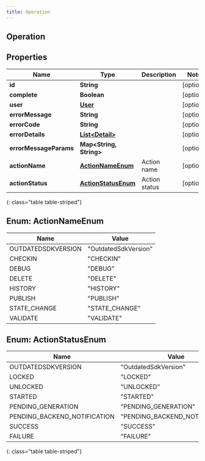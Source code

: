 ```yaml
---
title: Operation
---
```

## Operation


## Properties

| Name | Type | Description | Notes |
| ------------ | ------------- | ------------- | ------------- |
| **id** | **String** |  |  [optional] |
| **complete** | **Boolean** |  |  [optional] |
| **user** | [**User**](User.html) |  |  [optional] |
| **errorMessage** | **String** |  |  [optional] |
| **errorCode** | **String** |  |  [optional] |
| **errorDetails** | [**List&lt;Detail&gt;**](Detail.html) |  |  [optional] |
| **errorMessageParams** | **Map&lt;String, String&gt;** |  |  [optional] |
| **actionName** | [**ActionNameEnum**](#ActionNameEnum) | Action name |  [optional] |
| **actionStatus** | [**ActionStatusEnum**](#ActionStatusEnum) | Action status |  [optional] |
{: class="table table-striped"}


<a name="ActionNameEnum"></a>

## Enum: ActionNameEnum

| Name | Value |
| ---- | ----- |
| OUTDATEDSDKVERSION | &quot;OutdatedSdkVersion&quot; |
| CHECKIN | &quot;CHECKIN&quot; |
| DEBUG | &quot;DEBUG&quot; |
| DELETE | &quot;DELETE&quot; |
| HISTORY | &quot;HISTORY&quot; |
| PUBLISH | &quot;PUBLISH&quot; |
| STATE_CHANGE | &quot;STATE_CHANGE&quot; |
| VALIDATE | &quot;VALIDATE&quot; |


<a name="ActionStatusEnum"></a>

## Enum: ActionStatusEnum

| Name | Value |
| ---- | ----- |
| OUTDATEDSDKVERSION | &quot;OutdatedSdkVersion&quot; |
| LOCKED | &quot;LOCKED&quot; |
| UNLOCKED | &quot;UNLOCKED&quot; |
| STARTED | &quot;STARTED&quot; |
| PENDING_GENERATION | &quot;PENDING_GENERATION&quot; |
| PENDING_BACKEND_NOTIFICATION | &quot;PENDING_BACKEND_NOTIFICATION&quot; |
| SUCCESS | &quot;SUCCESS&quot; |
| FAILURE | &quot;FAILURE&quot; |
{: class="table table-striped"}


